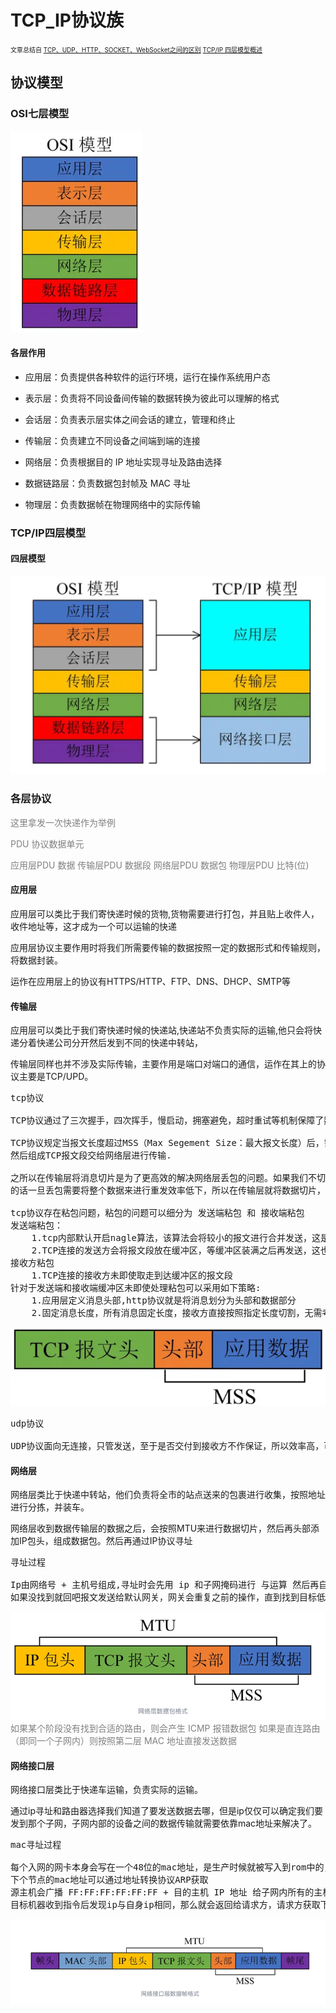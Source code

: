 # TCP_IP协议族
<font colo=#F8F8FF size=1>文章总结自 [TCP、UDP、HTTP、SOCKET、WebSocket之间的区别](https://blog.csdn.net/sinat_31057219/article/details/72872359)  [TCP/IP 四层模型概述](https://zhuanlan.zhihu.com/p/667111007)</font>
## 协议模型
### OSI七层模型
![OSI七层模型](../assets/TCP_IP协议族协议-1723170795312.png)
#### 各层作用
- 应用层：负责提供各种软件的运行环境，运行在操作系统用户态

- 表示层：负责将不同设备间传输的数据转换为彼此可以理解的格式

- 会话层：负责表示层实体之间会话的建立，管理和终止

- 传输层：负责建立不同设备之间端到端的连接

- 网络层：负责根据目的 IP 地址实现寻址及路由选择

- 数据链路层：负责数据包封帧及 MAC 寻址

- 物理层：负责数据帧在物理网络中的实际传输

### TCP/IP四层模型
#### 四层模型
![TCP/IP四层模型](../assets/TCP_IP协议族协议-1723171217239.png)

### 各层协议

<font color=grey>这里拿发一次快递作为举例</font>

<font color=grey>PDU 协议数据单元</font>

<font color=grey>应用层PDU 数据 传输层PDU 数据段 网络层PDU 数据包 物理层PDU 比特(位)</font>

#### 应用层

应用层可以类比于我们寄快递时候的货物,货物需要进行打包，并且贴上收件人，收件地址等，这才成为一个可以运输的快递

应用层协议主要作用时将我们所需要传输的数据按照一定的数据形式和传输规则，将数据封装。

运作在应用层上的协议有HTTPS/HTTP、FTP、DNS、DHCP、SMTP等

#### 传输层

应用层可以类比于我们寄快递时候的快递站,快递站不负责实际的运输,他只会将快递分着快递公司分开然后发到不同的快递中转站，

传输层同样也并不涉及实际传输，主要作用是端口对端口的通信，运作在其上的协议主要是TCP/UPD。

<pre>
tcp协议

TCP协议通过了三次握手，四次挥手，慢启动，拥塞避免，超时重试等机制保障了数据的可靠传输，但是效率低。

TCP协议规定当报文长度超过MSS（Max Segement Size：最大报文长度）后，需要对数据报文进行分段，
然后组成TCP报文段交给网络层进行传输.

之所以在传输层将消息切片是为了更高效的解决网络层丢包的问题。如果我们不切，那么会在应用层按照MTU（Max Transport Unit：最大传输单元)来进行切片，这样
的话一旦丢包需要将整个数据来进行重发效率低下，所以在传输层就将数据切片，哪个包丢了重发就好。

tcp协议存在粘包问题，粘包的问题可以细分为 发送端粘包 和 接收端粘包
发送端粘包：
    1.tcp内部默认开启nagle算法，该算法会将较小的报文进行合并发送，这是导致粘包的原因，可以通过<a href="https://zhuanlan.zhihu.com/p/668860691">关闭nagle算法解决</a>
    2.TCP连接的发送方会将报文段放在缓冲区，等缓冲区装满之后再发送，这也会导致粘包
接收方粘包
    1.TCP连接的接收方未即使取走到达缓冲区的报文段
针对于发送端和接收端缓冲区未即使处理粘包可以采用如下策略:
    1.应用层定义消息头部,http协议就是将消息划分为头部和数据部分
    2.固定消息长度，所有消息固定长度，接收方直接按照指定长度切割，无需考虑粘包
</pre>
![TCP协议报文](../assets/TCP_IP协议族协议-1723174600831.png)


<pre>
udp协议

UDP协议面向无连接，只管发送，至于是否交付到接收方不作保证，所以效率高，可靠性低。
</pre>

#### 网络层
网络层类比于快递中转站，他们负责将全市的站点送来的包裹进行收集，按照地址进行分拣，并装车。

网络层收到数据传输层的数据之后，会按照MTU来进行数据切片，然后再头部添加IP包头，组成数据包。然后再通过IP协议寻址
<pre>
寻址过程

Ip由网络号 + 主机号组成,寻址时会先用 ip 和子网掩码进行 与运算 然后再自身的路由表中寻找结果与该结果相同的路由器表项（说明网络号相同,同属于一个子网），发送给路由器。
如果没找到就回吧报文发送给默认网关，网关会重复之前的操作，直到找到目标低至所在子网，最后广播目标IP地址。
</pre>
![网络层数据格式包](../assets/TCP_IP协议族协议-1723797341711.png)
<font color=grey>如果某个阶段没有找到合适的路由，则会产生 ICMP 报错数据包</font>
<font color=grey>如果是直连路由（即同一个子网内）则按照第二层 MAC 地址直接发送数据</font>


#### 网络接口层
网络接口层类比于快递车运输，负责实际的运输。

通过ip寻址和路由器选择我们知道了要发送数据去哪，但是ip仅仅可以确定我们要发到那个子网，子网内部的设备之间的数据传输就需要依靠mac地址来解决了。

<pre>
mac寻址过程

每个入网的网卡本身会写在一个48位的mac地址，是生产时候就被写入到rom中的，自身的mac地址都可以通过rom获取
下个节点的mac地址可以通过地址转换协议ARP获取
源主机会广播 FF:FF:FF:FF:FF:FF + 目的主机 IP 地址 给子网内所有的主机
目标机器收到指令后发现ip与自身ip相同，那么就会返回给请求方，请求方获取下个mac地址后，会将这对地址缓存到ARP缓存空间中，下次查询就有可能命中，一般只存几分钟
</pre>

![网络接口层数据帧](../assets/TCP_IP协议族协议-1723798578421.png)
